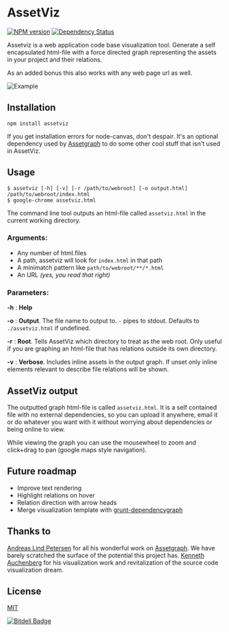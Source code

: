 AssetViz
========
[![NPM version](https://badge.fury.io/js/assetviz.svg)](http://badge.fury.io/js/assetviz)
[![Dependency Status](https://david-dm.org/Munter/assetviz.svg)](https://david-dm.org/Munter/assetviz)

Assetviz is a web application code base visualization tool.
Generate a self encapsulated html-file with a force directed graph representing the assets in your project and their relations.

As an added bonus this also works with any web page url as well.

![Example](https://raw.github.com/munter/assetviz/master/example/assetviz.png)

## Installation

```
npm install assetviz
```

If you get installation errors for node-canvas, don't despair. It's an optional dependency used by [Assetgraph](https://github.com/One-com/assetgraph) to do some other cool stuff that isn't used in AssetViz.

## Usage


```
$ assetviz [-h] [-v] [-r /path/to/webroot] [-o output.html] /path/to/webroot/index.html
$ google-chrome assetviz.html
```

The command line tool outputs an html-file called `assetviz.html` in the current working directory.

### Arguments:

- Any number of html.files
- A path, assetviz will look for `index.html` in that path
- A minimatch pattern like `path/to/webroot/**/*.html`
- An URL *(yes, you read that right)*

### Parameters:

**-h** : **Help**

**-o** : **Output**. The file name to output to. `-` pipes to stdout. Defaults to `./assetviz.html` if undefined.

**-r** : **Root**. Tells AssetViz which directory to treat as the web root. Only useful if you are graphing an html-file that has relations outside its own directory.

**-v** : **Verbose**. Includes inline assets in the output graph. If unset only inline elements relevant to describe file relations will be shown.

## AssetViz output

The outputted graph html-file is called `assetviz.html`. It is a self contained file with no external dependencies, so you can upload it anywhere, email it or do whatever you want with it without worrying about dependencies or being online to view.

While viewing the graph you can use the mousewheel to zoom and click+drag to pan (google maps style navigation).


## Future roadmap

- Improve text rendering
- Highlight relations on hover
- Relation direction with arrow heads
- Merge visualization template with [grunt-dependencygraph](https://github.com/auchenberg/grunt-dependencygraph)


## Thanks to

[Andreas Lind Petersen](https://github.com/papandreou) for all his wonderful work on [Assetgraph](https://github.com/One-com/assetgraph). We have barely scratched the surface of the potential this project has.
[Kenneth Auchenberg](https://github.com/auchenberg) for his visualization work and revitalization of the source code visualization dream.


## License

[MIT](https://raw.github.com/munter/assetviz/master/LICENSE.txt)


[![Bitdeli Badge](https://d2weczhvl823v0.cloudfront.net/Munter/assetviz/trend.png)](https://bitdeli.com/free "Bitdeli Badge")

